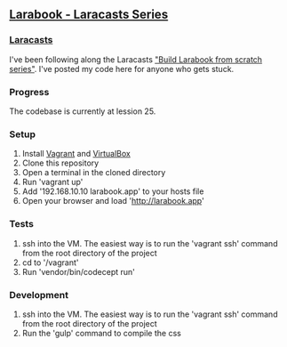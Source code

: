 ## [Larabook - Laracasts Series][1]

### [Laracasts][4]
I've been following along the Laracasts ["Build Larabook from scratch series"][3]. I've posted my code here for anyone who gets stuck.

### Progress
The codebase is currently at lession 25.

### Setup
1) Install [Vagrant][1] and [VirtualBox][2]
2) Clone this repository
3) Open a terminal in the cloned directory
4) Run 'vagrant up'
5) Add '192.168.10.10 larabook.app' to your hosts file
6) Open your browser and load 'http://larabook.app'

### Tests
1) ssh into the VM. The easiest way is to run the 'vagrant ssh' command from the root directory of the project
2) cd to '/vagrant'
3) Run 'vendor/bin/codecept run'

### Development
1) ssh into the VM. The easiest way is to run the 'vagrant ssh' command from the root directory of the project
2) Run the 'gulp' command to compile the css

  [1]: http://downloads.vagrantup.com/  
  [2]: https://www.virtualbox.org/wiki/Downloads  
  [3]: https://laracasts.com/series/build-a-laravel-app-from-scratch
  [4]: https://laracasts.com/
